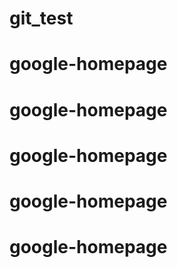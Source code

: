 # git_test
# google-homepage
# google-homepage
# google-homepage
# google-homepage
# google-homepage

